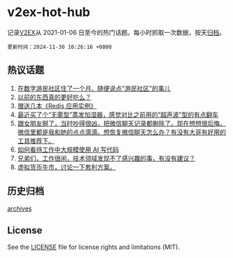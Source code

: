 # v2ex-hot-hub

 记录[V2EX](https://www.v2ex.com/)从 2021-01-06 日至今的热门话题。每小时抓取一次数据，按天[归档](archives)。

`更新时间：2024-11-30 10:26:16 +0800`

## 热议话题

1. [在数字游民社区住了一个月、随便说点"游民社区"的事儿](https://www.v2ex.com/t/1093626)
1. [以前的东西真的更好吃么？](https://www.v2ex.com/t/1093782)
1. [赠送几本《Redis 应用实例》](https://www.v2ex.com/t/1093789)
1. [最近买了个“无雾型”蒸发加湿器，感觉对比之前用的“超声波”型的有点翻车](https://www.v2ex.com/t/1093644)
1. [跟女朋友掰了，当时吵得很凶，把微信聊天记录都删除了。现在想想很后悔，微信里都是我和她的点点滴滴。想恢复微信聊天怎么办？有没有大哥有好用的工具推荐下。](https://www.v2ex.com/t/1093687)
1. [如何看待工作中大规模使用 AI 写代码](https://www.v2ex.com/t/1093648)
1. [兄弟们，工作很闲，技术领域发现不了感兴趣的事，有没有建议？](https://www.v2ex.com/t/1093645)
1. [虚拟货币牛市，讨论一下套利方案。](https://www.v2ex.com/t/1093668)

## 历史归档

[archives](archives)

## License

See the [LICENSE](LICENSE) file for license rights and limitations (MIT).
